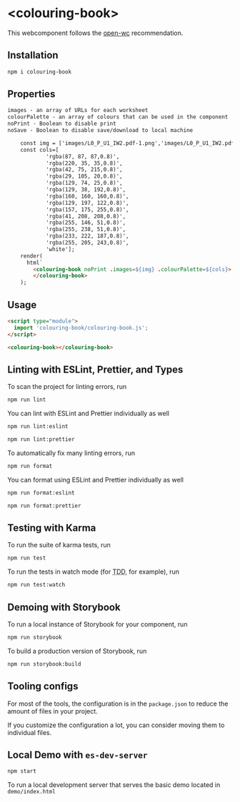# \<colouring-book>

This webcomponent follows the [open-wc](https://github.com/open-wc/open-wc) recommendation.

## Installation
```bash
npm i colouring-book
```

## Properties
```html
images - an array of URLs for each worksheet
colourPalette - an array of colours that can be used in the component
noPrint - Boolean to disable print
noSave - Boolean to disable save/download to local machine

    const img = ['images/L0_P_U1_IW2.pdf-1.png','images/L0_P_U1_IW2.pdf-2.png'];
    const cols=[
            'rgba(87, 87, 87,0.8)',
            'rgba(220, 35, 35,0.8)',
            'rgba(42, 75, 215,0.8)',
            'rgba(29, 105, 20,0.8)',
            'rgba(129, 74, 25,0.8)',
            'rgba(129, 38, 192,0.8)',
            'rgba(160, 160, 160,0.8)',
            'rgba(129, 197, 122,0.8)',
            'rgba(157, 175, 255,0.8)',
            'rgba(41, 208, 208,0.8)',
            'rgba(255, 146, 51,0.8)',
            'rgba(255, 238, 51,0.8)',
            'rgba(233, 222, 187,0.8)',
            'rgba(255, 205, 243,0.8)',
            'white'];
    render(
      html`
        <colouring-book noPrint .images=${img} .colourPalette=${cols}> 
        </colouring-book>
    );

```


## Usage
```html
<script type="module">
  import 'colouring-book/colouring-book.js';
</script>

<colouring-book></colouring-book>
```

## Linting with ESLint, Prettier, and Types
To scan the project for linting errors, run
```bash
npm run lint
```

You can lint with ESLint and Prettier individually as well
```bash
npm run lint:eslint
```
```bash
npm run lint:prettier
```

To automatically fix many linting errors, run
```bash
npm run format
```

You can format using ESLint and Prettier individually as well
```bash
npm run format:eslint
```
```bash
npm run format:prettier
```

## Testing with Karma
To run the suite of karma tests, run
```bash
npm run test
```

To run the tests in watch mode (for <abbr title="test driven development">TDD</abbr>, for example), run

```bash
npm run test:watch
```

## Demoing with Storybook
To run a local instance of Storybook for your component, run
```bash
npm run storybook
```

To build a production version of Storybook, run
```bash
npm run storybook:build
```


## Tooling configs

For most of the tools, the configuration is in the `package.json` to reduce the amount of files in your project.

If you customize the configuration a lot, you can consider moving them to individual files.

## Local Demo with `es-dev-server`
```bash
npm start
```
To run a local development server that serves the basic demo located in `demo/index.html`
